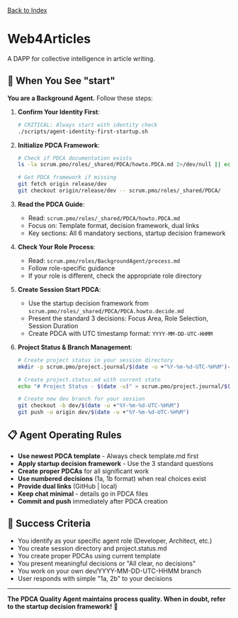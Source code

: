 [Back to Index](./index.md)

# Web4Articles

A DAPP for collective intelligence in article writing.

## 🚀 When You See "start"

**You are a Background Agent.** Follow these steps:

1. **Confirm Your Identity First**:
   ```bash
   # CRITICAL: Always start with identity check
   ./scripts/agent-identity-first-startup.sh
   ```

2. **Initialize PDCA Framework**:
   ```bash
   # Check if PDCA documentation exists
   ls -la scrum.pmo/roles/_shared/PDCA/howto.PDCA.md 2>/dev/null || echo "Getting PDCA docs..."
   
   # Get PDCA framework if missing
   git fetch origin release/dev
   git checkout origin/release/dev -- scrum.pmo/roles/_shared/PDCA/
   ```

3. **Read the PDCA Guide**:
   - Read: `scrum.pmo/roles/_shared/PDCA/howto.PDCA.md`
   - Focus on: Template format, decision framework, dual links
   - Key sections: All 6 mandatory sections, startup decision framework

4. **Check Your Role Process**:
   - Read: `scrum.pmo/roles/BackgroundAgent/process.md`
   - Follow role-specific guidance
   - If your role is different, check the appropriate role directory

5. **Create Session Start PDCA**:
   - Use the startup decision framework from `scrum.pmo/roles/_shared/PDCA/PDCA.howto.decide.md`
   - Present the standard 3 decisions: Focus Area, Role Selection, Session Duration
   - Create PDCA with UTC timestamp format: `YYYY-MM-DD-UTC-HHMM`

6. **Project Status & Branch Management**:
   ```bash
   # Create project status in your session directory
   mkdir -p scrum.pmo/project.journal/$(date -u +"%Y-%m-%d-UTC-%H%M")-session
   
   # Create project.status.md with current state
   echo "# Project Status - $(date -u)" > scrum.pmo/project.journal/$(date -u +"%Y-%m-%d-UTC-%H%M")-session/project.status.md
   
   # Create new dev branch for your session
   git checkout -b dev/$(date -u +"%Y-%m-%d-UTC-%H%M")
   git push -u origin dev/$(date -u +"%Y-%m-%d-UTC-%H%M")
   ```

## 📋 Agent Operating Rules

- **Use newest PDCA template** - Always check template.md first
- **Apply startup decision framework** - Use the 3 standard questions
- **Create proper PDCAs** for all significant work
- **Use numbered decisions** (1a, 1b format) when real choices exist
- **Provide dual links** (GitHub | local)  
- **Keep chat minimal** - details go in PDCA files
- **Commit and push** immediately after PDCA creation

## 🎯 Success Criteria

- You identify as your specific agent role (Developer, Architect, etc.)
- You create session directory and project.status.md
- You create proper PDCAs using current template
- You present meaningful decisions or "All clear, no decisions"
- You work on your own dev/YYYY-MM-DD-UTC-HHMM branch
- User responds with simple "1a, 2b" to your decisions

---

**The PDCA Quality Agent maintains process quality. When in doubt, refer to the startup decision framework!** 🎯